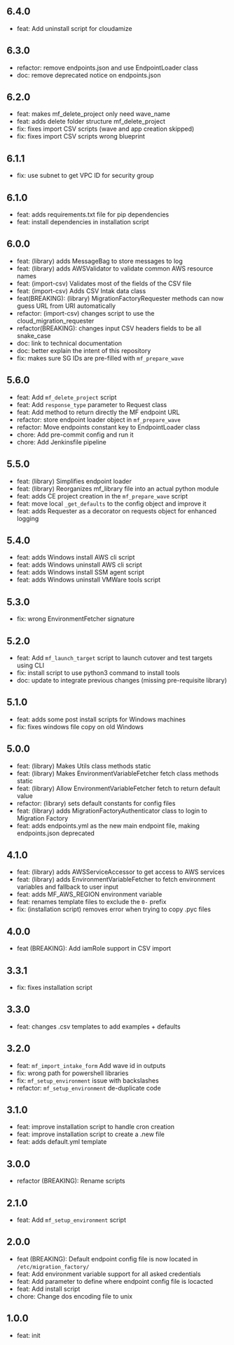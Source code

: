 ## 6.4.0

* feat: Add uninstall script for cloudamize

## 6.3.0

* refactor: remove endpoints.json and use EndpointLoader class
* doc: remove deprecated notice on endpoints.json

## 6.2.0

* feat: makes mf_delete_project only need wave_name
* feat: adds delete folder structure mf_delete_project
* fix: fixes import CSV scripts (wave and app creation skipped)
* fix: fixes import CSV scripts wrong blueprint

## 6.1.1

* fix: use subnet to get VPC ID for security group

## 6.1.0

* feat: adds requirements.txt file for pip dependencies
* feat: install dependencies in installation script

## 6.0.0

* feat: (library) adds MessageBag to store messages to log
* feat: (library) adds AWSValidator to validate common AWS resource names
* feat: (import-csv) Validates most of the fields of the CSV file
* feat: (import-csv) Adds CSV Intak data class
* feat(BREAKING): (library) MigrationFactoryRequester methods can now guess URL from URI automatically
* refactor: (import-csv) changes script to use the cloud_migration_requester
* refactor(BREAKING): changes input CSV headers fields to be all snake_case
* doc: link to technical documentation
* doc: better explain the intent of this repository
* fix: makes sure SG IDs are pre-filled with `mf_prepare_wave`

## 5.6.0

* feat: Add `mf_delete_project` script
* feat: Add `response_type` parameter to Request class
* feat: Add method to return directly the MF endpoint URL
* refactor: store endpoint loader object in `mf_prepare_wave`
* refactor: Move endpoints constant key to EndpointLoader class
* chore: Add pre-commit config and run it
* chore: Add Jenkinsfile pipeline

## 5.5.0

* feat: (library) Simplifies endpoint loader
* feat: (library) Reorganizes mf_library file into an actual python module
* feat: adds CE project creation in the `mf_prepare_wave` script
* feat: move local `_get_defaults` to the config object and improve it
* feat: adds Requester as a decorator on requests object for enhanced logging

## 5.4.0

* feat: adds Windows install AWS cli script
* feat: adds Windows uninstall AWS cli script
* feat: adds Windows install SSM agent script
* feat: adds Windows uninstall VMWare tools script

## 5.3.0

* fix: wrong EnvironmentFetcher signature

## 5.2.0

* feat: Add `mf_launch_target` script to launch cutover and test targets using CLI
* fix: install script to use python3 command to install tools
* doc: update to integrate previous changes (missing pre-requisite library)

## 5.1.0

* feat: adds some post install scripts for Windows machines
* fix: fixes windows file copy on old Windows

## 5.0.0

* feat: (library) Makes Utils class methods static
* feat: (library) Makes EnvironmentVariableFetcher fetch class methods static
* feat: (library) Allow EnvironmentVariableFetcher fetch to return default value
* refactor: (library) sets default constants for config files
* feat: (library) adds MigrationFactoryAuthenticator class to login to Migration Factory
* feat: adds endpoints.yml as the new main endpoint file, making endpoints.json deprecated

## 4.1.0

* feat: (library) adds AWSServiceAccessor to get access to AWS services
* feat: (library) adds EnvironmentVariableFetcher to fetch environment variables and fallback to user input
* feat: adds MF_AWS_REGION environment variable
* feat: renames template files to exclude the `0-` prefix
* fix: (installation script) removes error when trying to copy .pyc files

## 4.0.0

* feat (BREAKING): Add iamRole support in CSV import

## 3.3.1

* fix: fixes installation script

## 3.3.0

* feat: changes .csv templates to add examples + defaults

## 3.2.0

* feat: `mf_import_intake_form` Add wave id in outputs
* fix: wrong path for powershell libraries
* fix: `mf_setup_environment` issue with backslashes
* refactor: `mf_setup_environment` de-duplicate code

## 3.1.0

* feat: improve installation script to handle cron creation
* feat: improve installation script to create a .new file
* feat: adds default.yml template

## 3.0.0

* refactor (BREAKING): Rename scripts

## 2.1.0

* feat: Add `mf_setup_environment` script

## 2.0.0

* feat (BREAKING): Default endpoint config file is now located in `/etc/migration_factory/`
* feat: Add environment variable support for all asked credentials
* feat: Add parameter to define where endpoint config file is locacted
* feat: Add install script
* chore: Change dos encoding file to unix

## 1.0.0

* feat: init
